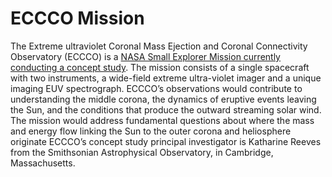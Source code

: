 # ECCCO Mission

The Extreme ultraviolet Coronal Mass Ejection and Coronal Connectivity Observatory (ECCCO) is a [NASA Small Explorer Mission currently conducting a concept study](https://www.nasa.gov/news-release/nasa-selects-four-small-explorer-mission-concept-studies/). 
The mission consists of a single spacecraft with two instruments, a wide-field extreme ultra-violet imager and a unique imaging EUV spectrograph. ECCCO’s observations 
would contribute to understanding the middle corona, the dynamics of eruptive events leaving the Sun, and the conditions that produce the outward streaming solar wind. 
The mission would address fundamental questions about where the mass and energy flow linking the Sun to the outer corona and heliosphere originate ECCCO’s concept study principal 
investigator is Katharine Reeves from the Smithsonian Astrophysical Observatory, in Cambridge, Massachusetts.
